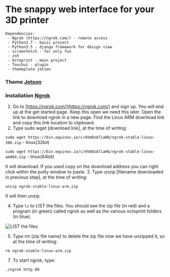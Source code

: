 # The snappy web interface for your 3D printer
````
Dependencies:
 - Ngrok (https://ngrok.com/) - remote access
 - Python2.7 - basic project
 - Python3.5 - django framework for design view
 - screenfetch - for only fun
 - zsh
 - Octoprint - main project
 - Touchui - plugin
 - themeplate jetson

````
### Theme [Jetson](https://cloud.mail.ru/public/2gbz/UHGrjgGnH)

### Installation [Ngrok](https://github.com/foosel/OctoPrint/wiki/OctoPrint-and-Ngrok)
1. Go to [https://ngrok.com/](https://ngrok.com/) and sign up.  You will end up at the get started page.  Keep this open we need this later.  Open the link to download ngrok in a new page.  Find the Linux ARM download link and copy this link location to clipboard.
2. Type sudo wget [download link], at the time of writing:

 `sudo wget https://bin.equinox.io/c/4VmDzA7iaHb/ngrok-stable-linux-386.zip` - linux(32bit)
 
 `sudo wget https://bin.equinox.io/c/4VmDzA7iaHb/ngrok-stable-linux-amd64.zip` - linux(64bit)

It will download.  If you used copy on the download address you can right click within the putty window to paste.
3. Type unzip [filename downloaded in previous step], at the time of writing:

`unzip ngrok-stable-linux-arm.zip` 

It will then unzip.

4. Type `ls` to LIST the files.  You should see the zip file (in red) and a program (in green) called ngrok as well as the various octoprint folders (in blue).

![LIST the files](https://i.imgur.com/XHNtfeT.png)

5. Type rm [zip file name] to delete the zip file now we have unzipped it, so at the time of writing:

`rm ngrok-stable-linux-arm.zip` 

7. To start ngrok, type:

`./ngrok http 80`

